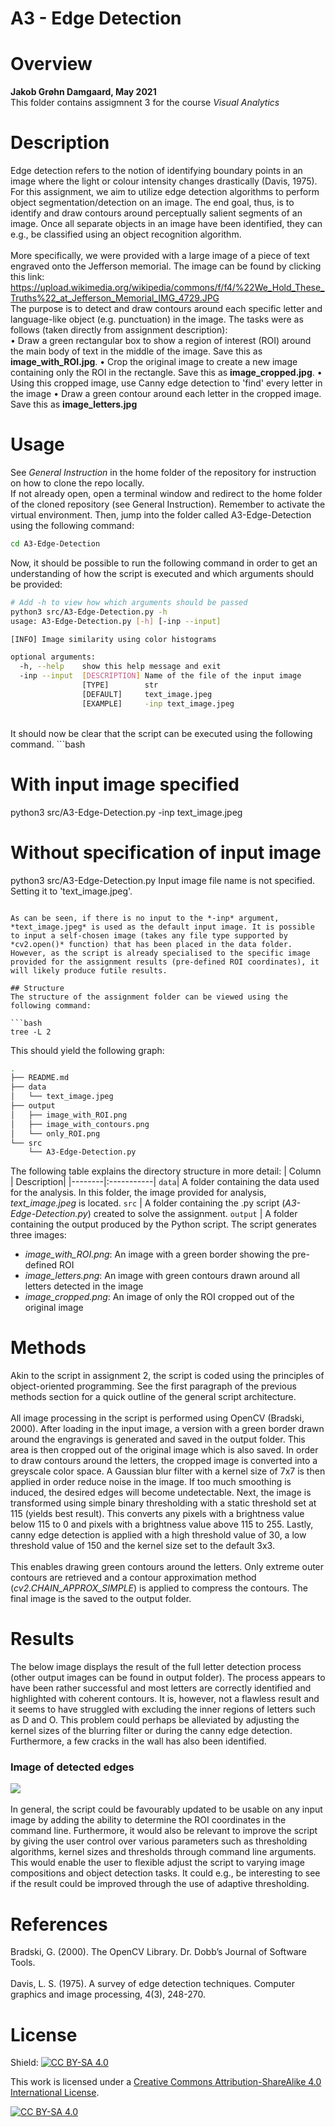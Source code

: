 # A3 - Edge Detection

# Overview 

**Jakob Grøhn Damgaard, May 2021** <br/>
This folder contains  assigmnent 3 for the course *Visual Analytics*

# Description
Edge detection refers to the notion of identifying boundary points in an image where the light or colour intensity changes drastically (Davis, 1975). For this assignment, we aim to utilize edge detection algorithms to perform object segmentation/detection on an image. The end goal, thus, is to identify and draw contours around perceptually salient segments of an image. Once all separate objects in an image have been identified, they can e.g., be classified using an object recognition algorithm. 
<br> <br>
More specifically, we were provided with a large image of a piece of text engraved onto the Jefferson memorial. The image can be found by clicking this link: <br> https://upload.wikimedia.org/wikipedia/commons/f/f4/%22We_Hold_These_Truths%22_at_Jefferson_Memorial_IMG_4729.JPG <br>
 The purpose is to detect and draw contours around each specific letter and language-like object (e.g. punctuation) in the image. The tasks were as follows (taken directly from assignment description): <br>
•	Draw a green rectangular box to show a region of interest (ROI) around the main body of text in the middle of the image. Save this as **image_with_ROI.jpg**.
•	Crop the original image to create a new image containing only the ROI in the rectangle. Save this as **image_cropped.jpg**.
•	Using this cropped image, use Canny edge detection to 'find' every letter in the image
•	Draw a green contour around each letter in the cropped image. Save this as **image_letters.jpg**

# Usage
See *General Instruction* in the home folder of the repository for instruction on how to clone the repo locally.
<br>
If not already open, open a terminal window and redirect to the home folder of the cloned repository (see General Instruction). Remember to activate the virtual environment. Then, jump into the folder called A3-Edge-Detection using the following command:
```bash
cd A3-Edge-Detection
```

Now, it should be possible to run the following command in order to get an understanding of how the script is executed and which arguments should be provided:
```bash
# Add -h to view how which arguments should be passed  
python3 src/A3-Edge-Detection.py -h                  
usage: A3-Edge-Detection.py [-h] [-inp --input]

[INFO] Image similarity using color histograms

optional arguments:
  -h, --help    show this help message and exit
  -inp --input  [DESCRIPTION] Name of the file of the input image 
                [TYPE]        str 
                [DEFAULT]     text_image.jpeg 
                [EXAMPLE]     -inp text_image.jpeg
```
<br>
It should now be clear that the script can be executed using the following command. 
```bash

# With input image specified 
python3 src/A3-Edge-Detection.py -inp text_image.jpeg

# Without specification of input image
python3 src/A3-Edge-Detection.py
Input image file name is not specified.
Setting it to 'text_image.jpeg'.

```

As can be seen, if there is no input to the *-inp* argument, *text_image.jpeg* is used as the default input image. It is possible to input a self-chosen image (takes any file type supported by *cv2.open()* function) that has been placed in the data folder. However, as the script is already specialised to the specific image provided for the assignment results (pre-defined ROI coordinates), it will likely produce futile results.

## Structure
The structure of the assignment folder can be viewed using the following command:

```bash
tree -L 2
```

This should yield the following graph:

```bash
.
├── README.md
├── data
│   └── text_image.jpeg
├── output
│   ├── image_with_ROI.png
│   ├── image_with_contours.png
│   └── only_ROI.png
└── src
    └── A3-Edge-Detection.py
```

The following table explains the directory structure in more detail:
| Column | Description|
|--------|:-----------|
```data```| A folder containing the data used for the analysis. In this folder, the image provided for analysis, *text_image.jpeg* is located.
```src``` | A folder containing the .py script (*A3-Edge-Detection.py*) created to solve the assignment.
```output``` | A folder containing the output produced by the Python script. The script generates three images:
-	*image_with_ROI.png*: An image with a green border showing the pre-defined ROI
-	*image_letters.png*: An image with green contours drawn around all letters detected in the image
-	*image_cropped.png*: An image of only the ROI cropped out of the original image


# Methods
Akin to the script in assignment 2, the script is coded using the principles of object-oriented programming. See the first paragraph of the previous methods section for a quick outline of the general script architecture.<br>
<br>
All image processing in the script is performed using OpenCV (Bradski, 2000). After loading in the input image, a version with a green border drawn around the engravings is generated and saved in the output folder. This area is then cropped out of the original image which is also saved. In order to draw contours around the letters, the cropped image is converted into a greyscale color space. A Gaussian blur filter with a kernel size of 7x7 is then applied in order reduce noise in the image. If too much smoothing is induced, the desired edges will become undetectable. Next, the image is transformed using simple binary thresholding with a static threshold set at 115 (yields best result). This converts any pixels with a brightness value below 115 to 0 and pixels with a brightness value above 115 to 255. Lastly, canny edge detection is applied with a high threshold value of 30, a low threshold value of 150 and the kernel size set to the default 3x3. <br>
<br>
This enables drawing green contours around the letters. Only extreme outer contours are retrieved and a contour approximation method (*cv2.CHAIN_APPROX_SIMPLE*) is applied to compress the contours. The final image is the saved to the output folder.


# Results
The below image displays the result of the full letter detection process (other output images can be found in output folder). The process appears to have been rather successful and most letters are correctly identified and highlighted with coherent contours. It is, however, not a flawless result and it seems to have struggled with excluding the inner regions of letters such as D and O. This problem could perhaps be alleviated by adjusting the kernel sizes of the blurring filter or during the canny edge detection. Furthermore, a few cracks in the wall has also been identified.  <br>
### Image of detected edges
![](output/image_letters.png)
<br>
<br>
In general, the script could be favourably updated to be usable on any input image by adding the ability to determine the ROI coordinates in the command line. Furthermore, it would also be relevant to improve the script by giving the user control over various parameters such as thresholding algorithms, kernel sizes and thresholds through command line arguments. This would enable the user to flexible adjust the script to varying image compositions and object detection tasks. It could e.g., be interesting to see if the result could be improved through the use of adaptive thresholding.

# References
Bradski, G. (2000). The OpenCV Library. Dr. Dobb’s Journal of Software Tools.
<br>
<br>
Davis, L. S. (1975). A survey of edge detection techniques. Computer graphics and image processing, 4(3), 248-270.

# License
Shield: [![CC BY-SA 4.0][cc-by-sa-shield]][cc-by-sa]

This work is licensed under a
[Creative Commons Attribution-ShareAlike 4.0 International License][cc-by-sa].

[![CC BY-SA 4.0][cc-by-sa-image]][cc-by-sa]

[cc-by-sa]: http://creativecommons.org/licenses/by-sa/4.0/
[cc-by-sa-image]: https://licensebuttons.net/l/by-sa/4.0/88x31.png
[cc-by-sa-shield]: https://img.shields.io/badge/License-CC%20BY--SA%204.0-lightgrey.svg


